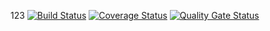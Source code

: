 123
[![Build Status](https://app.travis-ci.com/Dmitry-creator/NE-Danil-Ustinov.svg?branch=main)](https://app.travis-ci.com/Dmitry-creator/NE-Danil-Ustinov)
[![Coverage Status](https://coveralls.io/repos/github/Dmitry-creator/tasting3/badge.svg?branch=main)](https://coveralls.io/github/Dmitry-creator/tasting3?branch=main)
[![Quality Gate Status](https://sonarcloud.io/api/project_badges/measure?project=Dmitry-creator_tasting3&metric=alert_status)](https://sonarcloud.io/dashboard?id=Dmitry-creator_tasting3)
